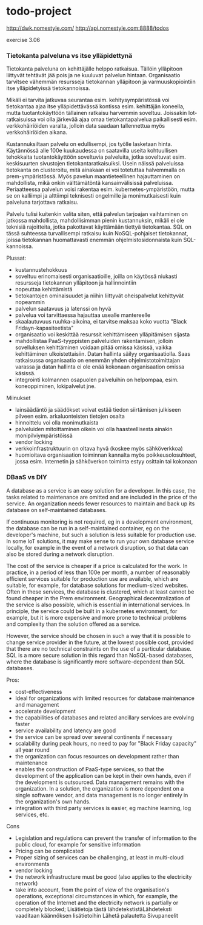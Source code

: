 # todo-project

http://dwk.nomestyle.com/
http://api.nomestyle.com:8888/todos

exercise 3.06

### Tietokanta palveluna vs itse ylläpidettynä

Tietokanta palveluna on kehittäjälle helppo ratkaisua. Tällöin ylläpitoon liittyvät tehtävät jää pois ja ne kuuluvat palvelun hintaan. Organisaatio tarvitsee vähemmän resursseja tietokannan ylläpitoon ja varmuuskopiointiin itse ylläpidetyissä tietokannoissa.

Mikäli ei tarvita jatkuvaa seurantaa esim. kehitysympäristössä voi tietokantaa ajaa itse ylläpidettävässä kontissa esim. kehittäjän koneella, mutta tuotantokäyttöön tällainen ratkaisu harvemmin soveltuu. Joissakin Iot-ratkaisuissa voi olla järkevää ajaa omaa tietokantapalvelua paikallisesti esim. verkkohäiriöiden varalta, jolloin data saadaan tallennettua myös verkkohäiriöiden aikana.

Kustannuksiltaan palvelu on edullisempi, jos työlle lasketaan hinta. Käytännössä alle 100e kuukaudessa on saatavilla useita kohtuullisen tehokkaita tuotantokäyttöön soveltuvia palveluita, jotka soveltuvat esim. keskisuurten sivustojen tietokantaratkaisuiksi. Usein näissä palveluissa tietokanta on clusteroitu, mitä ainakaan ei voi totetuttaa halvemmalla on prem-ympäristössä. Myös pavelun maantieteellinen hajauttaminen on mahdollista, mikä onkin välttämätöntä kansainvälisissä palveluissa. Periaatteessa palvelun voisi rakentaa esim. kubernetes-ympäristöön, mutta se on kalliimpi ja alttiimpi teknisesti ongelmille ja monimutkaisesti kuin palveluna tarjottava ratkaisu.

Palvelu tulisi kuitenkin valita siten, että palvelun tarjoajan vaihtaminen on jatkossa mahdollista, mahdollisimman pienin kustannuksin, mikäli ei ole teknisiä rajoitteita, jotka pakottavat käyttämään tiettyä tietokantaa. SQL on tässä suhteessa turvallisempi ratkaisu kuin NoSQL-pohjaiset tietokannat, joissa tietokannan huomattavasti enemmän ohjelmistosidonnaista kuin SQL-kannoissa.

Plussat:
- kustannustehokkuus
- soveltuu erinomaisesti organisaatioille, joilla on käytössä niukasti resursseja tietokannan ylläpitoon ja hallinnointiin
- nopeuttaa kehittämistä
- tietokantojen ominaisuudet ja niihin liittyvät oheispalvelut kehittyvät nopeammin
- palvelun saatavuus ja latenssi on hyvä
- palvelua voi tarvittaessa hajauttaa usealle mantereelle
- skaalautuvuus ruuhka-aikoina, ei tarvitse maksaa koko vuotta "Black Fridayn-kapasiteetista"
- organisaatio voi keskittää resurssit kehittämiseen ylläpitämisen sijasta
- mahdollistaa PaaS-tyyppisten palveluiden rakentamisen, jolloin sovelluksen kehittäminen voidaan pitää omissa käsissä, vaikka kehittäminen ulkoistettaisiin. Datan hallinta säilyy organisaatiolla. Saas ratkaisussa organisaatio on enemmän yhden ohjelmistotoimittajan varassa ja datan hallinta ei ole enää kokonaan organisaation omissa käsissä.
- integrointi kolmannen osapuolen palveluihin on helpompaa, esim. koneoppiminen, lokipalvelut jne.

Miinukset
- lainsäädäntö ja säädökset voivat estää tiedon siirtämisen julkiseen pilveen esim. arkaluonteisten tietojen osalta
- hinnoittelu voi olla monimutkaista
- palveluiden mitoittaminen oikein voi olla haasteellisesta ainakin monipilviympäristöissä
- vendor locking
- verkkoinfrastruktuurin on oltava hyvä (koskee myös sähköverkkoa)
- huomioitava organisaation toiminnan kannalta myös poikkeusolosuhteet, jossa esim. Internetin ja sähköverkon toiminta estyy osittain tai kokonaan

### DBaaS vs DIY

A database as a service is an easy solution for a developer. In this case, the tasks related to maintenance are omitted and are included in the price of the service. An organization needs fewer resources to maintain and back up its database on self-maintained databases.

If continuous monitoring is not required, eg in a development environment, the database can be run in a self-maintained container, eg on the developer's machine, but such a solution is less suitable for production use. In some IoT solutions, it may make sense to run your own database service locally, for example in the event of a network disruption, so that data can also be stored during a network disruption.

The cost of the service is cheaper if a price is calculated for the work. In practice, in a period of less than 100e per month, a number of reasonably efficient services suitable for production use are available, which are suitable, for example, for database solutions for medium-sized websites. Often in these services, the database is clustered, which at least cannot be found cheaper in the Prem environment. Geographical decentralization of the service is also possible, which is essential in international services. In principle, the service could be built in a kubernetes environment, for example, but it is more expensive and more prone to technical problems and complexity than the solution offered as a service.

However, the service should be chosen in such a way that it is possible to change service provider in the future, at the lowest possible cost, provided that there are no technical constraints on the use of a particular database. SQL is a more secure solution in this regard than NoSQL-based databases, where the database is significantly more software-dependent than SQL databases.

Pros:
- cost-effectiveness
- Ideal for organizations with limited resources for database maintenance and management
- accelerate development
- the capabilities of databases and related ancillary services are evolving faster
- service availability and latency are good
- the service can be spread over several continents if necessary
- scalability during peak hours, no need to pay for "Black Friday capacity" all year round
- the organization can focus resources on development rather than maintenance
- enables the construction of PaaS-type services, so that the development of the application can be kept in their own hands, even if the development is outsourced. Data management remains with the organization. In a solution, the organization is more dependent on a single software vendor, and data management is no longer entirely in the organization's own hands.
- integration with third party services is easier, eg machine learning, log services, etc.

Cons
- Legislation and regulations can prevent the transfer of information to the public cloud, for example for sensitive information
- Pricing can be complicated
- Proper sizing of services can be challenging, at least in multi-cloud environments
- vendor locking
- the network infrastructure must be good (also applies to the electricity network)
- take into account, from the point of view of the organisation's operations, exceptional circumstances in which, for example, the operation of the Internet and the electricity network is partially or completely blocked;
  Lisätietoja tästä lähdetekstistäLähdeteksti vaaditaan käännöksen lisätietoihin
  Lähetä palautetta
  Sivupaneelit
